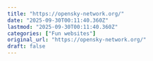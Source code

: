 ```yaml
---
title: "https://opensky-network.org/"
date: "2025-09-30T00:11:40.360Z"
lastmod: "2025-09-30T00:11:40.360Z"
categories: ["Fun websites"]
original_url: "https://opensky-network.org/"
draft: false
---
```

